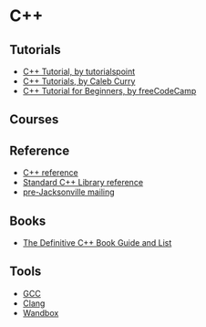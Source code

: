 C++
===

Tutorials
---------
* [C++ Tutorial, by tutorialspoint](https://www.tutorialspoint.com/cplusplus/index.htm)
* [C++ Tutorials, by Caleb Curry](https://www.youtube.com/playlist?list=PL_c9BZzLwBRJVJsIfe97ey45V4LP_HXiG)
* [C++ Tutorial for Beginners, by freeCodeCamp](https://www.youtube.com/watch?v=vLnPwxZdW4Y)

Courses
-------

Reference
---------
* [C++ reference](https://en.cppreference.com/w/cpp)
* [Standard C++ Library reference](https://cplusplus.com/reference/)
* [pre-Jacksonville mailing](https://isocpp.org/blog/2018/02/2018-02-pre-jacksonville-mailing-available)

Books
-----
* [The Definitive C++ Book Guide and List](https://stackoverflow.com/questions/388242/the-definitive-c-book-guide-and-list)

Tools
-----
* [GCC](https://gcc.gnu.org/)
* [Clang](https://clang.llvm.org/)
* [Wandbox](https://wandbox.org/)

